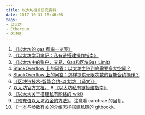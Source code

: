 ```yaml
---
title: 以太坊相关研究资料
date: 2017-10-31 15:46:08
tags:
- 以太坊
- Ethereum
- 区块链
---
```


1. [《以太坊的 gas 费率一览表》][1]
2. [《以太坊学习笔记：私有链搭建操作指南》][2]
3. [《以太坊中的账户、交易、Gas和区块Gas Limit》][3]
4. [StackOverflow 上的问答：以太坊主链到底需要多大空间？][4]
5. [StackOverflow 上的问答：怎样提供无限次数的智能合约操作？][5]
6. [《区块链技术-智能合约-以太坊 （译文）》][6]
7. [以太坊官方文档。][7]
8.[《以太坊私有链搭建指南》][8]
9. [《以太坊关于搭建私有网络的 wiki》][9]
10. [《预充值以太坊资金的方法》][10]。注意看 carchrae 的回复。
11. [《一本与参数有关的介绍怎样搭建私链的 gitbook》][11]。


  [1]: https://docs.google.com/spreadsheets/d/1m89CVujrQe5LAFJ8-YAUCcNK950dUzMQPMJBxRtGCqs/edit#gid=0
  [2]: https://my.oschina.net/u/2349981/blog/865256
  [3]: http://ethfans.org/posts/479
  [4]: https://ethereum.stackexchange.com/questions/143/what-are-the-ethereum-disk-space-needs
  [5]: https://ethereum.stackexchange.com/questions/1953/how-to-remove-gas-system-from-ethereum
  [6]: http://ethfans.org/posts/block-chain-technology-smart-contracts-and-ethereum
  [7]: http://ethdocs.org/en/latest/introduction/index.html
  [8]: https://g2ex.github.io/2017/09/12/ethereum-guidance/
  [9]: https://github.com/ethereum/go-ethereum/wiki/Private-network
  [10]: https://github.com/ethereum/go-ethereum/issues/14831#issuecomment-318687147
  [11]: https://souptacular.gitbooks.io/ethereum-tutorials-and-tips-by-hudson/content/private-chain.html